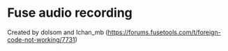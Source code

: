 # Fuse audio recording

Created by dolsom and Ichan_mb (https://forums.fusetools.com/t/foreign-code-not-working/7731)